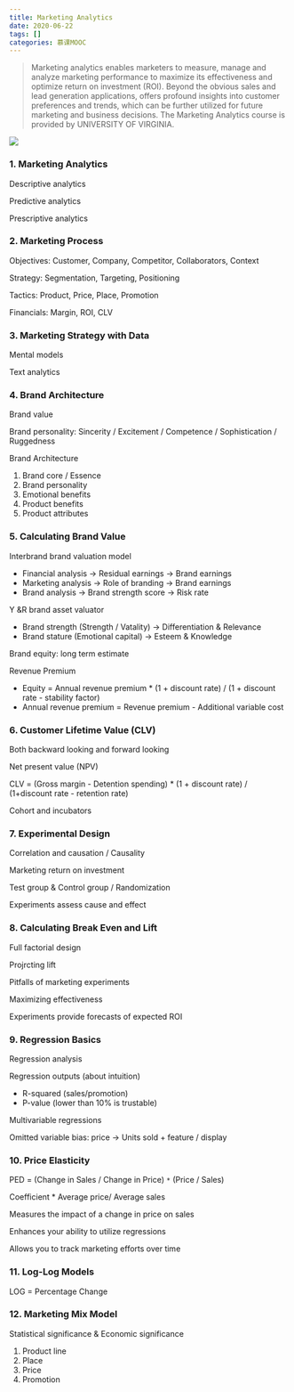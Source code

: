 ```yaml
---
title: Marketing Analytics
date: 2020-06-22
tags: []
categories: 慕课MOOC
---
```


> Marketing analytics enables marketers to measure, manage and analyze marketing performance to maximize its effectiveness and optimize return on investment (ROI). Beyond the obvious sales and lead generation applications, offers profound insights into customer preferences and trends, which can be further utilized for future marketing and business decisions. The Marketing Analytics course is provided by UNIVERSITY OF VIRGINIA.

<!--more-->

![](https://blog.zhuangzhihao.top/img/Coursera-Marketing-Analytics.png)

### 1. Marketing Analytics

Descriptive analytics

Predictive analytics

Prescriptive analytics

### 2. Marketing Process

Objectives: Customer, Company, Competitor, Collaborators, Context

Strategy: Segmentation, Targeting, Positioning

Tactics: Product, Price, Place, Promotion

Financials: Margin, ROI, CLV

### 3. Marketing Strategy with Data

Mental models

Text analytics

### 4. Brand Architecture

Brand value

Brand personality: Sincerity / Excitement / Competence / Sophistication / Ruggedness

Brand Architecture
1. Brand core / Essence
2. Brand personality
3. Emotional benefits
4. Product benefits
5. Product attributes

### 5. Calculating Brand Value

Interbrand brand valuation model
- Financial analysis -> Residual earnings -> Brand earnings
- Marketing analysis -> Role of branding -> Brand earnings
- Brand analysis -> Brand strength score -> Risk rate

Y &R brand asset valuator
- Brand strength (Strength / Vatality) -> Differentiation & Relevance
- Brand stature (Emotional capital) -> Esteem & Knowledge

Brand equity: long term estimate

Revenue Premium
- Equity = Annual revenue premium \* (1 + discount rate) / (1 + discount rate - stability factor)
- Annual revenue premium = Revenue premium - Additional variable cost

### 6. Customer Lifetime Value (CLV)

Both backward looking and forward looking

Net present value (NPV)

CLV = (Gross margin - Detention spending) \* (1 + discount rate) / (1+discount rate - retention rate)

Cohort and incubators

### 7. Experimental Design

Correlation and causation / Causality

Marketing return on investment

Test group & Control group / Randomization

Experiments assess cause and effect

### 8. Calculating Break Even and Lift

Full factorial design

Projrcting lift

Pitfalls of marketing experiments

Maximizing effectiveness

Experiments provide forecasts of expected ROI

### 9. Regression Basics

Regression analysis

Regression outputs (about intuition)
- R-squared (sales/promotion)
- P-value (lower than 10% is trustable)

Multivariable regressions

Omitted variable bias: price -> Units sold + feature / display
### 10. Price Elasticity

PED = (Change in Sales / Change in Price) `*` (Price / Sales)

Coefficient \* Average price/ Average sales

Measures the impact of a change in price on sales

Enhances your ability to utilize regressions

Allows you to track marketing efforts over time

### 11. Log-Log Models

LOG = Percentage Change

### 12. Marketing Mix Model

Statistical significance & Economic significance

1. Product line
2. Place
3. Price
4. Promotion

